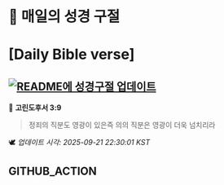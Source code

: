 # 🙏 매일의 성경 구절
# [Daily Bible verse]
## [![README에 성경구절 업데이트](https://github.com/DONGSUKA/first_test/actions/workflows/update-readme-bible.yml/badge.svg)](https://github.com/DONGSUKA/first_test/actions/workflows/update-readme-bible.yml)
<!-- START_BIBLE_VERSE -->
📖 **고린도후서 3:9**
> 정죄의 직분도 영광이 있은즉 의의 직분은 영광이 더욱 넘치리라

🕊️ _업데이트 시각: 2025-09-21 22:30:01 KST_
  <!-- END_BIBLE_VERSE -->
## GITHUB_ACTION
